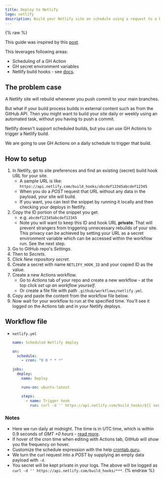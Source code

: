 ```yaml
---
title: Deploy to Netlify
logo: netlify
description: Build your Netlify site on schedule using a request to a build hook
---
```


{% raw %}

This guide was inspired by this [post](https://dev.to/chantastic/schedule-netlify-builds-with-github-actions-chron-and-webhooks-17n7).

This leverages following areas:

- Scheduling of a GH Action
- GH secret environment variables
- Netlify build hooks - see [docs](https://docs.netlify.com/configure-builds/build-hooks/).


## The problem case

A Netlify site will rebuild whenever you push commit to your main branches.

But what if your build process builds in external content such as from the GitHub API. Then you might want to build your site daily or weekly using an automated task, without you having to push a commit.

Netlify doesn't support scheduled builds, but you can use GH Actions to trigger a Netlify build.

We are going to use GH Actions on a daily schedule to trigger that build.


## How to setup

1. In Netlify, go to site preferences and find an existing (secret) build hook URL for your site. 
    - A sample URL is like: `https://api.netlify.com/build_hooks/abcdef12345abcdef12345`
    - When you do a _POST_ request that URL without any data in the payload, your site will build. 
    - If you want, you can test the snippet by running it locally and then checking your deploys in Netlify.
1. Copy the ID portion of the snippet you get.
    - e.g. `abcdef12345abcdef12345`
    - Note you will want to keep this ID and hook URL **private**. That will prevent strangers from triggering unnecessary rebuilds of your site. This privacy can be achieved by setting your URL as a secret environment variable which can be accessed within the workflow run. See the next step.
1. Go to GitHub repo's _Settings_.
1. Then to _Secrets_.
1. Click _New repository secret_.
1. Create a secret with name `NETLIFY_HOOK_ID` and your copied ID as the value.
1. Create a new Actions workflow.
    - Go to _Actions_ tab of your repo and create a new workflow - at the top click _set up an workflow yourself_.
    - Or create a file file with path `.github/workflows/netlify.yml`.
1. Copy and paste the content from the workflow file below.
1. Now wait for your workflow to run at the specified time. You'll see it logged on the Actions tab and in your Netlify deploys.


## Workflow file

- `netlify.yml`
    ```yaml
    name: Scheduled Netlify deploy

    on:
      schedule:
        - cron: "0 0 * * *"

    jobs:
      deploy:
        name: Deploy

        runs-on: ubuntu-latest

        steps:
          - name: Trigger hook
            run: curl -d '' https://api.netlify.com/build_hooks/${{ secrets.NETLIFY_HOOK_ID }}
    ```

### Notes

- Here we run daily at midnight. The time is in UTC time, which is within 0.9 seconds of _GMT +0 hours_ - [read more](https://greenwichmeantime.com/time-zone/gmt-plus-0/).
- If hover of the cron time when editing with Actions tab, GitHub will show you the frequency on hover.
- Customize the schedule expression with the help [crontab.guru](https://crontab.guru).
- We turn the curl request into a _POST_ by supplying an empty data payload with `-d`.
- You secret will be kept private in your logs. The above will be logged as `curl -d '' https://api.netlify.com/build_hooks/***`.
{% endraw %}
